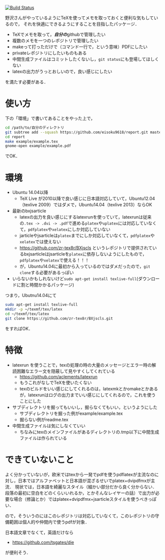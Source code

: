 [![Build Status](https://travis-ci.org/eisoku9618/report.svg?branch=master)](https://travis-ci.org/eisoku9618/report)

野沢さんがやっているようにTeXを使ってメモを取っておくと便利な気もしているので，
それを快適にできるようにすることを目指したパッケージ．

- TeXでメモを取って，***自分の***githubで管理したい
- 複数のメモを一つのレポジトリで管理したい
- makeって打っただけで（コマンド一行で，という意味）PDFにしたい
- privateレポジトリにしたいものもある
- 中間生成ファイルはコミットしたくないし，``git status``にも登場してほしくない
- latexの出力がうっとおしいので，良い感じにしたい

を満たす必要がある．

使い方
========

下の「環境」で書いてあることをやった上で，

```bash
cd /path/to/自分のディレクトリ
git subtree add --squash https://github.com/eisoku9618/report.git master -P report
cd report
make example/example.tex
gnome-open example/example.pdf
```

でOK．

環境
========

- Ubuntu 14.04以降
   - TeX Live が2010以降で良い感じに日本語対応していて，Ubuntu12.04（texlive 2009）ではダメで，Ubuntu14.04（texlive 2013）ならOK
- 最新のbxjsarticle
   - latexの出力を良い感じにするlatexrunを使っていて，latexrunは従来の``.tex -> .dvi -> .pdf``で進める``platex``や``uplatex``には対応していなくて，``pdfplatex``や``xelatex``にしか対応していない
   - jarticleやjsarticleは``platex``までにしか対応していなくて，``pdfplatex``や``xelatex``では使えない
   - https://github.com/zr-tex8r/BXjscls というレポジトリで提供されているbxjsarticleはjsarticleを``platex``に依存しないようにしたもので，``pdfplatex``や``xelatex``で使える！！！
   - が，Ubuntu14.04に最初から入っているのではダメだったので，``git clone``する必要があるっぽい
- いらないかもしれないけど``sudo apt-get install texlive-full``(ダウンロードに割と時間かかるパッケージ)

つまり，Ubutnu14.04にて

```bash
sudo apt-get install texlive-full
mkdir -p ~/texmf/tex/latex
cd ~/texmf/tex/latex
git clone https://github.com/zr-tex8r/BXjscls.git
```

をすればOK．

特徴
========

- latexrun を使うことで，texの処理の時の大量のメッセージとエラー時の解読困難なエラー文を隠蔽して見やすくしてくれている
   - https://github.com/aclements/latexrun
   - もうこれがなしでTeXを使いたくない
   - texのビルドをいい感じにしてくれるのは，latexmkとかomakeとかあるが，latexrunはログの出力までいい感じにしてくれるので，これを使うことにした
- サブディレクトリを掘ってもいいし，掘らなくてもいい，というようにした
   - サブディレクトリを掘った例がexample/example.tex
   - 掘らない例がreadme.tex
- 中間生成ファイルは気にしなくていい
   - ちなみにtexのメインファイルがあるディレクトリの.tmp以下に中間生成ファイルは作られている


できていないこと
========

よく分かっていないが，欧米ではtexから一発でpdfを使うpdflatexが主流なのに対し，日本ではアルファベットと日本語が混ざるせいでplatex+dvipdfmxが主流．
現状では，日本語を綺麗なスタイル（細かい部分だから良く分からない．段落の最初に空白をどのくらいいれるか，とかそんなレイヤーの話）で出力が必要な場合（修論とか）ではplatex+dvipdfmx+jsarticleスタイルを使うべきっぽい．

ので，そういうのにはこのレポジトリは対応していなくて，このレポジトリの守備範囲は個人的や仲間内で使うpdfが対象．

日本語文章でなくて，英語だけなら

- https://github.com/tsgates/die

が便利そう．
